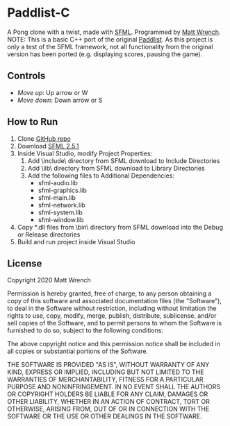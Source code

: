 # Paddlist-C

A Pong clone with a twist, made with [SFML](https://www.sfml-dev.org/). Programmed by [Matt Wrench](http://mattwrench.com). NOTE: This is a basic C++ port of the original [Paddlist](https://github.com/mattwrench/paddlist). As this project is only a test of the SFML framework, not all functionality from the original version has been ported (e.g. displaying scores, pausing the game).

## Controls

 - *Move up*: Up arrow or W
 - *Move down*: Down arrow or S

## How to Run

1. Clone [GitHub repo](https://github.com/mattwrench/paddlistC)
2. Download [SFML 2.5.1](https://www.sfml-dev.org/download/sfml/2.5.1/)
3. Inside Visual Studio, modify Project Properties:
    1. Add \include\ directory from SFML download to Include Directories
    2. Add \lib\ directory from SFML download to Library Directories
    3. Add the following files to Additional Dependencies:
        * sfml-audio.lib
        * sfml-graphics.lib
        * sfml-main.lib
        * sfml-network.lib
        * sfml-system.lib
        * sfml-window.lib
4. Copy *.dll files from \bin\ directory from SFML download into the Debug or Release directories
5. Build and run project inside Visual Studio

## License
Copyright 2020 Matt Wrench

Permission is hereby granted, free of charge, to any person obtaining a copy of this software and associated documentation files (the "Software"), to deal in the Software without restriction, including without limitation the rights to use, copy, modify, merge, publish, distribute, sublicense, and/or sell copies of the Software, and to permit persons to whom the Software is furnished to do so, subject to the following conditions:

The above copyright notice and this permission notice shall be included in all copies or substantial portions of the Software.

THE SOFTWARE IS PROVIDED "AS IS", WITHOUT WARRANTY OF ANY KIND, EXPRESS OR IMPLIED, INCLUDING BUT NOT LIMITED TO THE WARRANTIES OF MERCHANTABILITY, FITNESS FOR A PARTICULAR PURPOSE AND NONINFRINGEMENT. IN NO EVENT SHALL THE AUTHORS OR COPYRIGHT HOLDERS BE LIABLE FOR ANY CLAIM, DAMAGES OR OTHER LIABILITY, WHETHER IN AN ACTION OF CONTRACT, TORT OR OTHERWISE, ARISING FROM, OUT OF OR IN CONNECTION WITH THE SOFTWARE OR THE USE OR OTHER DEALINGS IN THE SOFTWARE.